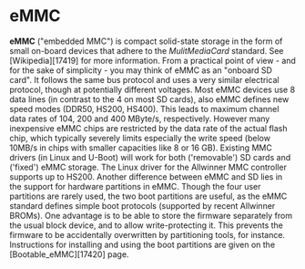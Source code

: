 # eMMC
**eMMC** ("embedded MMC") is compact solid-state storage in the form of small on-board devices that adhere to the _MulitMediaCard_ standard. See [Wikipedia][17419] for more information. 
From a practical point of view - and for the sake of simplicity - you may think of eMMC as an "onboard SD card". It follows the same bus protocol and uses a very similar electrical protocol, though at potentially different voltages. Most eMMC devices use 8 data lines (in contrast to the 4 on most SD cards), also eMMC defines new speed modes (DDR50, HS200, HS400). This leads to maximum channel data rates of 104, 200 and 400 MByte/s, respectively. However many inexpensive eMMC chips are restricted by the data rate of the actual flash chip, which typically severely limits especially the write speed (below 10MB/s in chips with smaller capacities like 8 or 16 GB). 
Existing MMC drivers (in Linux and U-Boot) will work for both ('removable') SD cards and ('fixed') eMMC storage. The Linux driver for the Allwinner MMC controller supports up to HS200. 
Another difference between eMMC and SD lies in the support for hardware partitions in eMMC. Though the four user partitions are rarely used, the two boot partitions are useful, as the eMMC standard defines simple boot protocols (supported by recent Allwinner BROMs). One advantage is to be able to store the firmware separately from the usual block device, and to allow write-protecting it. This prevents the firmware to be accidentally overwritten by partitioning tools, for instance. Instructions for installing and using the boot partitions are given on the [Bootable_eMMC][17420] page.

